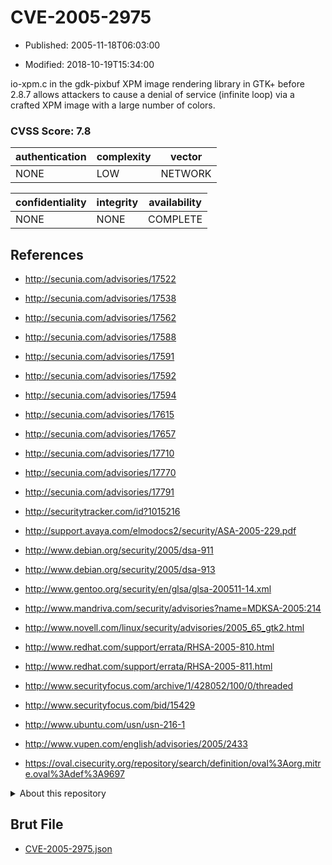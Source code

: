 # CVE-2005-2975

- Published: 2005-11-18T06:03:00

- Modified: 2018-10-19T15:34:00

io-xpm.c in the gdk-pixbuf XPM image rendering library in GTK+ before 2.8.7 allows attackers to cause a denial of service (infinite loop) via a crafted XPM image with a large number of colors.

### CVSS Score: **7.8**

| authentication | complexity | vector |
| --- | --- | --- |
| NONE | LOW | NETWORK |

| confidentiality | integrity | availability |
| --- | --- | --- |
| NONE | NONE | COMPLETE |

## References

* http://secunia.com/advisories/17522

* http://secunia.com/advisories/17538

* http://secunia.com/advisories/17562

* http://secunia.com/advisories/17588

* http://secunia.com/advisories/17591

* http://secunia.com/advisories/17592

* http://secunia.com/advisories/17594

* http://secunia.com/advisories/17615

* http://secunia.com/advisories/17657

* http://secunia.com/advisories/17710

* http://secunia.com/advisories/17770

* http://secunia.com/advisories/17791

* http://securitytracker.com/id?1015216

* http://support.avaya.com/elmodocs2/security/ASA-2005-229.pdf

* http://www.debian.org/security/2005/dsa-911

* http://www.debian.org/security/2005/dsa-913

* http://www.gentoo.org/security/en/glsa/glsa-200511-14.xml

* http://www.mandriva.com/security/advisories?name=MDKSA-2005:214

* http://www.novell.com/linux/security/advisories/2005_65_gtk2.html

* http://www.redhat.com/support/errata/RHSA-2005-810.html

* http://www.redhat.com/support/errata/RHSA-2005-811.html

* http://www.securityfocus.com/archive/1/428052/100/0/threaded

* http://www.securityfocus.com/bid/15429

* http://www.ubuntu.com/usn/usn-216-1

* http://www.vupen.com/english/advisories/2005/2433

* https://oval.cisecurity.org/repository/search/definition/oval%3Aorg.mitre.oval%3Adef%3A9697

<details>
<summary>About this repository</summary> 

  This repository is part of the project [Live Hack CVE](https://github.com/Live-Hack-CVE). Main website can be found [www.live-hack.org](https://www.live-hack.org) 
  
  Made by [Sn0wAlice](https://github.com/Sn0wAlice) for the people that care about security and need to have a feed of the latest CVEs. Hope you enjoy it, don't forget to star the repo and follow me on [Twitter](https://twitter.com/Sn0wAlice) and [Github](https://github.com/Sn0wAlice). And that is my [personnal website](https://www.alice-snow.me/)

  - [Home Page](https://github.com/Live-Hack-CVE)
  - [Framework](https://github.com/Live-Hack-CVE/cve-framework)
  - [CVE database](https://github.com/Live-Hack-CVE/full_database)
  - [Changelog](https://github.com/Live-Hack-CVE/Changelog)
</details>

## Brut File

* [CVE-2005-2975.json](https://raw.githubusercontent.com/Live-Hack-CVE/full_database/main/cves/2005/CVE-2005-2975.json)

